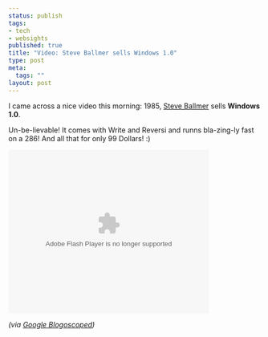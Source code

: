 ```yaml
--- 
status: publish
tags: 
- tech
- websights
published: true
title: "Video: Steve Ballmer sells Windows 1.0"
type: post
meta: 
  tags: ""
layout: post
---
```

I came across a nice video this morning: 1985, <a href="http://en.wikipedia.org/wiki/Steve_Ballmer">Steve Ballmer</a> sells <strong>Windows 1.0</strong>.

Un-be-lievable! It comes with Write and Reversi and runns bla-zing-ly fast on a 286! And all that for only 99 Dollars! :)

<embed style="width:400px; height:326px;" id="VideoPlayback" type="application/x-shockwave-flash" src="http://video.google.com/googleplayer.swf?docId=-2992183880068262304&hl=en" flashvars=""> </embed>

<em>(via <a href="http://blog.outer-court.com/archive/2006-10-23.html#n16">Google Blogoscoped</a>)</em>
